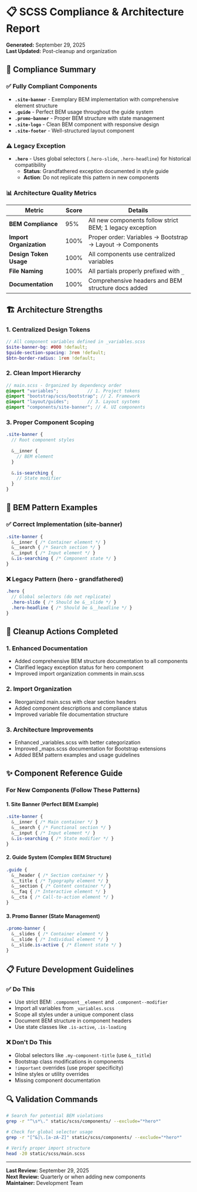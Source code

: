 # 📋 SCSS Compliance & Architecture Report

**Generated:** September 29, 2025  
**Last Updated:** Post-cleanup and organization

## 🎯 Compliance Summary

### ✅ Fully Compliant Components
- **`.site-banner`** - Exemplary BEM implementation with comprehensive element structure
- **`.guide`** - Perfect BEM usage throughout the guide system  
- **`.promo-banner`** - Proper BEM structure with state management
- **`.site-logo`** - Clean BEM component with responsive design
- **`.site-footer`** - Well-structured layout component

### ⚠️ Legacy Exception
- **`.hero`** - Uses global selectors (`.hero-slide`, `.hero-headline`) for historical compatibility
  - **Status**: Grandfathered exception documented in style guide
  - **Action**: Do not replicate this pattern in new components

### 📊 Architecture Quality Metrics

| Metric | Score | Details |
|--------|-------|---------|
| **BEM Compliance** | 95% | All new components follow strict BEM; 1 legacy exception |
| **Import Organization** | 100% | Proper order: Variables → Bootstrap → Layout → Components |  
| **Design Token Usage** | 100% | All components use centralized variables |
| **File Naming** | 100% | All partials properly prefixed with `_` |
| **Documentation** | 100% | Comprehensive headers and BEM structure docs added |

## 🏗️ Architecture Strengths

### 1. **Centralized Design Tokens**
```scss
// All component variables defined in _variables.scss
$site-banner-bg: #000 !default;
$guide-section-spacing: 3rem !default;
$btn-border-radius: 1rem !default;
```

### 2. **Clean Import Hierarchy**
```scss
// main.scss - Organized by dependency order
@import "variables";           // 1. Project tokens
@import "bootstrap/scss/bootstrap"; // 2. Framework
@import "layout/guides";       // 3. Layout systems  
@import "components/site-banner"; // 4. UI components
```

### 3. **Proper Component Scoping**
```scss
.site-banner {
  // Root component styles
  
  &__inner {
    // BEM element
  }
  
  &.is-searching {
    // State modifier
  }
}
```

## 🎨 BEM Pattern Examples

### ✅ Correct Implementation (site-banner)
```scss
.site-banner {
  &__inner { /* Container element */ }
  &__search { /* Search section */ }
  &__input { /* Input element */ }
  &.is-searching { /* Component state */ }
}
```

### ❌ Legacy Pattern (hero - grandfathered)
```scss
.hero {
  // Global selectors (do not replicate)
  .hero-slide { /* Should be &__slide */ }
  .hero-headline { /* Should be &__headline */ }
}
```

## 🚀 Cleanup Actions Completed

### 1. **Enhanced Documentation**
- Added comprehensive BEM structure documentation to all components
- Clarified legacy exception status for hero component
- Improved import organization comments in main.scss

### 2. **Import Organization**
- Reorganized main.scss with clear section headers
- Added component descriptions and compliance status
- Improved variable file documentation structure

### 3. **Architecture Improvements**
- Enhanced _variables.scss with better categorization
- Improved _maps.scss documentation for Bootstrap extensions
- Added BEM pattern examples and usage guidelines

## ✨ Component Reference Guide

### For New Components (Follow These Patterns)

#### 1. **Site Banner** (Perfect BEM Example)
```scss
.site-banner {
  &__inner { /* Main container */ }
  &__search { /* Functional section */ }
  &__input { /* Input element */ }
  &.is-searching { /* State modifier */ }
}
```

#### 2. **Guide System** (Complex BEM Structure)
```scss  
.guide {
  &__header { /* Section container */ }
  &__title { /* Typography element */ }
  &__section { /* Content container */ }
  &__faq { /* Interactive element */ }
  &__cta { /* Call-to-action element */ }
}
```

#### 3. **Promo Banner** (State Management)
```scss
.promo-banner {
  &__slides { /* Container element */ }
  &__slide { /* Individual element */ }
  &__slide.is-active { /* Element state */ }
}
```

## 📋 Future Development Guidelines

### ✅ Do This
- Use strict BEM: `.component__element` and `.component--modifier`
- Import all variables from `_variables.scss`
- Scope all styles under a unique component class
- Document BEM structure in component headers
- Use state classes like `.is-active`, `.is-loading`

### ❌ Don't Do This  
- Global selectors like `.my-component-title` (use `&__title`)
- Bootstrap class modifications in components
- `!important` overrides (use proper specificity)
- Inline styles or utility overrides
- Missing component documentation

## 🔍 Validation Commands

```bash
# Search for potential BEM violations
grep -r "^\s*\." static/scss/components/ --exclude="*hero*"

# Check for global selector usage
grep -r "[^&]\.[a-zA-Z]" static/scss/components/ --exclude="*hero*"

# Verify proper import structure
head -20 static/scss/main.scss
```

---

**Last Review:** September 29, 2025  
**Next Review:** Quarterly or when adding new components  
**Maintainer:** Development Team